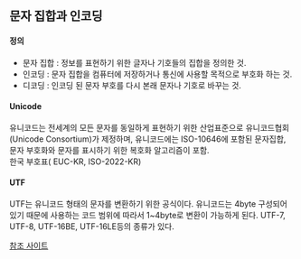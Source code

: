 ## 문자 집합과 인코딩

#### 정의
* 문자 집합 : 정보를 표현하기 위한 글자나 기호들의 집합을 정의한 것.
* 인코딩 : 문자 집합을 컴퓨터에 저장하거나 통신에 사용할 목적으로 부호화 하는 것.
* 디코딩 : 인코딩 된 문자 부호를 다시 본래 문자나 기호로 바꾸는 것.

#### Unicode
유니코드는 전세계의 모든 문자를 동일하게 표현하기 위한 산업표준으로 유니코드협회(Unicode Consortium)가 제정하며,
유니코드에는 ISO-10646에 포함된 문자집합, 문자 부호화와 문자를 표시하기 위한 복호화 알고리즘이 포함.  
한국 부호표( EUC-KR, ISO-2022-KR)  

#### UTF
UTF는 유니코드 형태의 문자를 변환하기 위한 공식이다. 유니코드는 4byte 구성되어 있기 때문에 사용하는 코드 범위에 따라서 1~4byte로 변환이 가능하게 된다.
UTF-7, UTF-8, UTF-16BE, UTF-16LE등의 종류가 있다.  

[참조 사이트](https://nuli.navercorp.com/sharing/blog/post/1079940)
